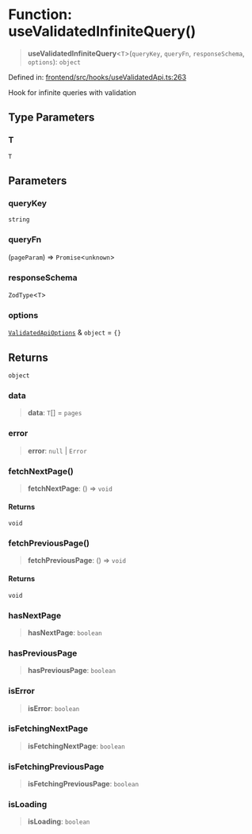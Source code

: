 # Function: useValidatedInfiniteQuery()

> **useValidatedInfiniteQuery**\<`T`\>(`queryKey`, `queryFn`, `responseSchema`, `options`): `object`

Defined in: [frontend/src/hooks/useValidatedApi.ts:263](https://github.com/lsendel/sass/blob/ca8b2b87627589617e0de57047e1f50d53e78078/frontend/src/hooks/useValidatedApi.ts#L263)

Hook for infinite queries with validation

## Type Parameters

### T

`T`

## Parameters

### queryKey

`string`

### queryFn

(`pageParam`) => `Promise`\<`unknown`\>

### responseSchema

`ZodType`\<`T`\>

### options

[`ValidatedApiOptions`](../interfaces/ValidatedApiOptions.md) & `object` = `{}`

## Returns

`object`

### data

> **data**: `T`[] = `pages`

### error

> **error**: `null` \| `Error`

### fetchNextPage()

> **fetchNextPage**: () => `void`

#### Returns

`void`

### fetchPreviousPage()

> **fetchPreviousPage**: () => `void`

#### Returns

`void`

### hasNextPage

> **hasNextPage**: `boolean`

### hasPreviousPage

> **hasPreviousPage**: `boolean`

### isError

> **isError**: `boolean`

### isFetchingNextPage

> **isFetchingNextPage**: `boolean`

### isFetchingPreviousPage

> **isFetchingPreviousPage**: `boolean`

### isLoading

> **isLoading**: `boolean`
